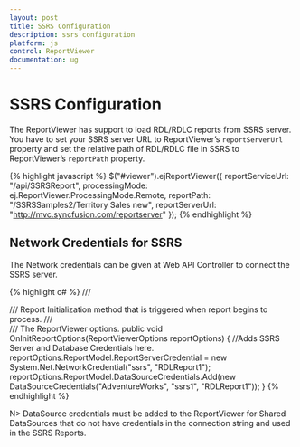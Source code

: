 ```yaml
---
layout: post
title: SSRS Configuration
description: ssrs configuration
platform: js
control: ReportViewer
documentation: ug
---
```


# SSRS Configuration

The ReportViewer has support to load RDL/RDLC reports from SSRS server. You have to set your SSRS server URL to ReportViewer’s `reportServerUrl` property and set the relative path of RDL/RDLC file in SSRS to ReportViewer’s `reportPath` property. 

{% highlight javascript %}
$("#viewer").ejReportViewer({
    reportServiceUrl: "/api/SSRSReport",
    processingMode: ej.ReportViewer.ProcessingMode.Remote,
    reportPath: "/SSRSSamples2/Territory Sales new",
    reportServerUrl: "http://mvc.syncfusion.com/reportserver"
});
{% endhighlight %}

## Network Credentials for SSRS

The Network credentials can be given at Web API Controller to connect the SSRS server.

{% highlight c# %}
/// <summary>
/// Report Initialization method that is triggered when report begins to process.
/// </summary>
/// <param name="reportOptions">The ReportViewer options.</param>
public void OnInitReportOptions(ReportViewerOptions reportOptions) 
{
    //Adds SSRS Server and Database Credentials here.
    reportOptions.ReportModel.ReportServerCredential = new System.Net.NetworkCredential("ssrs", "RDLReport1");
    reportOptions.ReportModel.DataSourceCredentials.Add(new DataSourceCredentials("AdventureWorks", "ssrs1", "RDLReport1"));
}
{% endhighlight %}

N> DataSource credentials must be added to the ReportViewer for Shared DataSources that do not have credentials in the connection string and used in the SSRS Reports.



